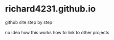 # richard4231.github.io
github site
step by step
<br></br>
no idea how this works
how to link to other projects
